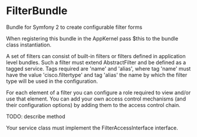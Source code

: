 FilterBundle
============

Bundle for Symfony 2 to create configurable filter forms

When registering this bundle in the AppKernel pass $this to the bundle
class instantiation.

A set of filters can consist of built-in filters or filters defined in
application level bundles. Such a filter must extend AbstractFilter and
be defined as a tagged service. Tags required are 'name' and 'alias',
where tag 'name' must have the value 'cisco.filtertype' and tag 'alias'
the name by which the filter type will be used in the configuration.

For each element of a filter you can configure a role required to view
and/or use that element. You can add your own access control mechanisms
(and their configuration options) by adding them to the access control
chain.

TODO: describe method

Your service class must implement the FilterAccessInterface interface.

